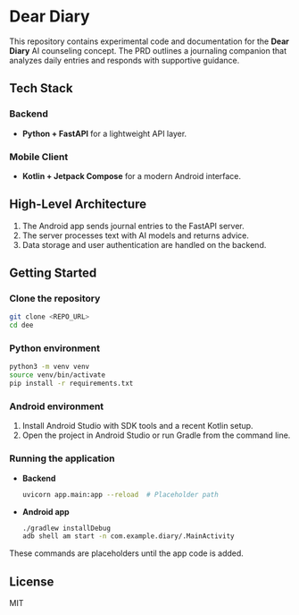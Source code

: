 # Dear Diary

This repository contains experimental code and documentation for the **Dear Diary** AI counseling concept. The PRD outlines a journaling companion that analyzes daily entries and responds with supportive guidance.

## Tech Stack

### Backend
- **Python + FastAPI** for a lightweight API layer.

### Mobile Client
- **Kotlin + Jetpack Compose** for a modern Android interface.

## High-Level Architecture
1. The Android app sends journal entries to the FastAPI server.
2. The server processes text with AI models and returns advice.
3. Data storage and user authentication are handled on the backend.

## Getting Started

### Clone the repository
```bash
git clone <REPO_URL>
cd dee
```

### Python environment
```bash
python3 -m venv venv
source venv/bin/activate
pip install -r requirements.txt  
```

### Android environment
1. Install Android Studio with SDK tools and a recent Kotlin setup.
2. Open the project in Android Studio or run Gradle from the command line.

### Running the application
- **Backend**
  ```bash
  uvicorn app.main:app --reload  # Placeholder path
  ```
- **Android app**
  ```bash
  ./gradlew installDebug
  adb shell am start -n com.example.diary/.MainActivity
  ```

These commands are placeholders until the app code is added.

## License
MIT
